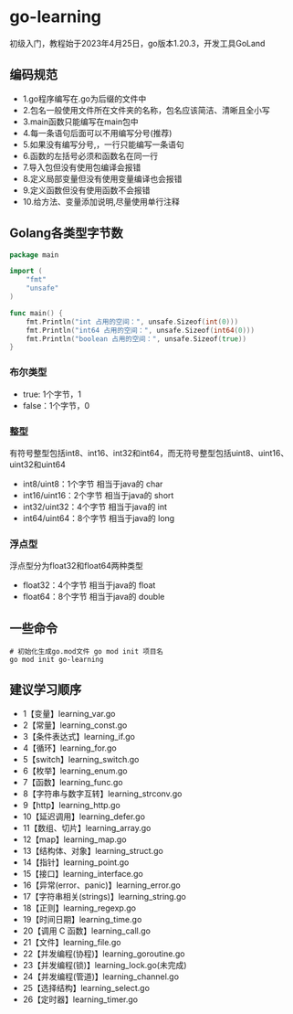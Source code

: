 # go-learning
初级入门，教程始于2023年4月25日，go版本1.20.3，开发工具GoLand

## 编码规范
- 1.go程序编写在.go为后缀的文件中
- 2.包名一般使用文件所在文件夹的名称，包名应该简洁、清晰且全小写
- 3.main函数只能编写在main包中
- 4.每一条语句后面可以不用编写分号(推荐)
- 5.如果没有编写分号,，一行只能编写一条语句
- 6.函数的左括号必须和函数名在同一行
- 7.导入包但没有使用包编译会报错
- 8.定义局部变量但没有使用变量编译也会报错
- 9.定义函数但没有使用函数不会报错
- 10.给方法、变量添加说明,尽量使用单行注释

## Golang各类型字节数
```go
package main

import (
	"fmt"
	"unsafe"
)

func main() {
	fmt.Println("int 占用的空间：", unsafe.Sizeof(int(0)))
	fmt.Println("int64 占用的空间：", unsafe.Sizeof(int64(0)))
	fmt.Println("boolean 占用的空间：", unsafe.Sizeof(true))
}
```
### 布尔类型
- true: 1个字节，1
- false：1个字节，0

### 整型
有符号整型包括int8、int16、int32和int64，而无符号整型包括uint8、uint16、uint32和uint64
- int8/uint8：1个字节     相当于java的 char
- int16/uint16：2个字节   相当于java的 short
- int32/uint32：4个字节   相当于java的 int
- int64/uint64：8个字节   相当于java的 long

### 浮点型
浮点型分为float32和float64两种类型
- float32：4个字节  相当于java的 float
- float64：8个字节  相当于java的 double

## 一些命令
```shell
# 初始化生成go.mod文件 go mod init 项目名
go mod init go-learning

```

## 建议学习顺序
- 1【变量】learning_var.go
- 2【常量】learning_const.go
- 3【条件表达式】learning_if.go
- 4【循环】learning_for.go
- 5【switch】learning_switch.go  
- 6【枚举】learning_enum.go
- 7【函数】learning_func.go
- 8【字符串与数字互转】learning_strconv.go
- 9【http】learning_http.go
- 10【延迟调用】learning_defer.go
- 11【数组、切片】learning_array.go
- 12【map】learning_map.go
- 13【结构体、对象】learning_struct.go
- 14【指针】learning_point.go
- 15【接口】learning_interface.go
- 16【异常(error、panic)】learning_error.go
- 17【字符串相关(strings)】learning_string.go
- 18【正则】learning_regexp.go
- 19【时间日期】learning_time.go
- 20【调用 C 函数】learning_call.go
- 21【文件】learning_file.go
- 22【并发编程(协程)】learning_goroutine.go
- 23【并发编程(锁)】learning_lock.go(未完成)
- 24【并发编程(管道)】learning_channel.go
- 25【选择结构】learning_select.go
- 26【定时器】learning_timer.go

